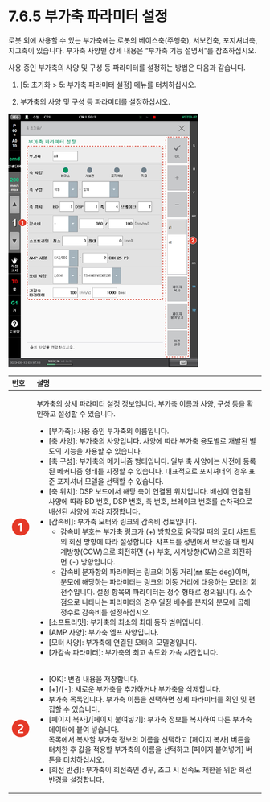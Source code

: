 # 7.6.5 부가축 파라미터 설정

로봇 외에 사용할 수 있는 부가축에는 로봇의 베이스축\(주행축\), 서보건축, 포지셔너축, 지그축이 있습니다. 부가축 사양별 상세 내용은 “부가축 기능 설명서”를 참조하십시오.

사용 중인 부가축의 사양 및 구성 등 파라미터를 설정하는 방법은 다음과 같습니다.

1.	\[5: 초기화 &gt; 5: 부가축 파라미터 설정\] 메뉴를 터치하십시오.

2.	부가축의 사양 및 구성 등 파라미터를 설정하십시오.

![](../../.gitbook/assets/image%20%28229%29.png)



<table>
  <thead>
    <tr>
      <th style="text-align:left">&#xBC88;&#xD638;</th>
      <th style="text-align:left">&#xC124;&#xBA85;</th>
    </tr>
  </thead>
  <tbody>
    <tr>
      <td style="text-align:left">
        <img src="../../.gitbook/assets/c1.png" alt/>
      </td>
      <td style="text-align:left">
        <p>&#xBD80;&#xAC00;&#xCD95;&#xC758; &#xC0C1;&#xC138; &#xD30C;&#xB77C;&#xBBF8;&#xD130;
          &#xC124;&#xC815; &#xC815;&#xBCF4;&#xC785;&#xB2C8;&#xB2E4;. &#xBD80;&#xAC00;&#xCD95;
          &#xC774;&#xB984;&#xACFC; &#xC0AC;&#xC591;, &#xAD6C;&#xC131; &#xB4F1;&#xC744;
          &#xD655;&#xC778;&#xD558;&#xACE0; &#xC124;&#xC815;&#xD560; &#xC218; &#xC788;&#xC2B5;&#xB2C8;&#xB2E4;.</p>
        <ul>
          <li>[&#xBD80;&#xAC00;&#xCD95;]: &#xC0AC;&#xC6A9; &#xC911;&#xC778; &#xBD80;&#xAC00;&#xCD95;&#xC758;
            &#xC774;&#xB984;&#xC785;&#xB2C8;&#xB2E4;.</li>
          <li>[&#xCD95; &#xC0AC;&#xC591;]: &#xBD80;&#xAC00;&#xCD95;&#xC758; &#xC0AC;&#xC591;&#xC785;&#xB2C8;&#xB2E4;.
            &#xC0AC;&#xC591;&#xC5D0; &#xB530;&#xB77C; &#xBD80;&#xAC00;&#xCD95; &#xC6A9;&#xB3C4;&#xBCC4;&#xB85C;
            &#xAC1C;&#xBC1C;&#xB41C; &#xBCC4;&#xB3C4;&#xC758; &#xAE30;&#xB2A5;&#xC744;
            &#xC0AC;&#xC6A9;&#xD560; &#xC218; &#xC788;&#xC2B5;&#xB2C8;&#xB2E4;.</li>
          <li>[&#xCD95; &#xAD6C;&#xC131;]: &#xBD80;&#xAC00;&#xCD95;&#xC758; &#xBA54;&#xCEE4;&#xB2C8;&#xC998;
            &#xD615;&#xD0DC;&#xC785;&#xB2C8;&#xB2E4;. &#xC77C;&#xBD80; &#xCD95; &#xC0AC;&#xC591;&#xC5D0;&#xB294;
            &#xC0AC;&#xC804;&#xC5D0; &#xB4F1;&#xB85D;&#xB41C; &#xBA54;&#xCEE4;&#xB2C8;&#xC998;
            &#xD615;&#xD0DC;&#xB97C; &#xC9C0;&#xC815;&#xD560; &#xC218; &#xC788;&#xC2B5;&#xB2C8;&#xB2E4;.
            &#xB300;&#xD45C;&#xC801;&#xC73C;&#xB85C; &#xD3EC;&#xC9C0;&#xC154;&#xB108;&#xC758;
            &#xACBD;&#xC6B0; &#xD45C;&#xC900; &#xD3EC;&#xC9C0;&#xC154;&#xB108; &#xBAA8;&#xB378;&#xC744;
            &#xC120;&#xD0DD;&#xD560; &#xC218; &#xC788;&#xC2B5;&#xB2C8;&#xB2E4;.</li>
          <li>[&#xCD95; &#xC704;&#xCE58;]: DSP &#xBCF4;&#xB4DC;&#xC5D0;&#xC11C; &#xD574;&#xB2F9;
            &#xCD95;&#xC774; &#xC5F0;&#xACB0;&#xB41C; &#xC704;&#xCE58;&#xC785;&#xB2C8;&#xB2E4;.
            &#xBC30;&#xC120;&#xC774; &#xC5F0;&#xACB0;&#xB41C; &#xC0AC;&#xC591;&#xC5D0;
            &#xB530;&#xB77C; BD &#xBC88;&#xD638;, DSP &#xBC88;&#xD638;, &#xCD95; &#xBC88;&#xD638;,
            &#xBE0C;&#xB808;&#xC774;&#xD06C; &#xBC88;&#xD638;&#xB97C; &#xC21C;&#xCC28;&#xC801;&#xC73C;&#xB85C;
            &#xBC30;&#xC120;&#xB41C; &#xC0AC;&#xC591;&#xC5D0; &#xB530;&#xB77C; &#xC9C0;&#xC815;&#xD569;&#xB2C8;&#xB2E4;.</li>
          <li>[&#xAC10;&#xC18D;&#xBE44;]: &#xBD80;&#xAC00;&#xCD95; &#xBAA8;&#xD130;&#xC640;
            &#xB9C1;&#xD06C;&#xC758; &#xAC10;&#xC18D;&#xBE44; &#xC815;&#xBCF4;&#xC785;&#xB2C8;&#xB2E4;.
            <ul>
              <li>&#xAC10;&#xC18D;&#xBE44; &#xBD80;&#xD638;&#xB294; &#xBD80;&#xAC00;&#xCD95;
                &#xB9C1;&#xD06C;&#xAC00; (+) &#xBC29;&#xD5A5;&#xC73C;&#xB85C; &#xC6C0;&#xC9C1;&#xC77C;
                &#xB54C;&#xC758; &#xBAA8;&#xD130; &#xC0E4;&#xD504;&#xD2B8;&#xC758; &#xD68C;&#xC804;
                &#xBC29;&#xD5A5;&#xC5D0; &#xB530;&#xB77C; &#xC124;&#xC815;&#xD569;&#xB2C8;&#xB2E4;.
                &#xC0E4;&#xD504;&#xD2B8;&#xB97C; &#xC815;&#xBA74;&#xC5D0;&#xC11C; &#xBCF4;&#xC558;&#xC744;
                &#xB54C; &#xBC18;&#xC2DC;&#xACC4;&#xBC29;&#xD5A5;(CCW)&#xC73C;&#xB85C;
                &#xD68C;&#xC804;&#xD558;&#xBA74; (+) &#xBD80;&#xD638;, &#xC2DC;&#xACC4;&#xBC29;&#xD5A5;(CW)&#xC73C;&#xB85C;
                &#xD68C;&#xC804;&#xD558;&#xBA74; (-) &#xBC29;&#xD5A5;&#xC785;&#xB2C8;&#xB2E4;.</li>
              <li>&#xAC10;&#xC18D;&#xBE44; &#xBD84;&#xC790;&#xD56D;&#xC758; &#xD30C;&#xB77C;&#xBBF8;&#xD130;&#xB294;
                &#xB9C1;&#xD06C;&#xC758; &#xC774;&#xB3D9; &#xAC70;&#xB9AC;(&#x339C; &#xB610;&#xB294;
                deg)&#xC774;&#xBA70;, &#xBD84;&#xBAA8;&#xC5D0; &#xD574;&#xB2F9;&#xD558;&#xB294;
                &#xD30C;&#xB77C;&#xBBF8;&#xD130;&#xB294; &#xB9C1;&#xD06C;&#xC758; &#xC774;&#xB3D9;
                &#xAC70;&#xB9AC;&#xC5D0; &#xB300;&#xC751;&#xD558;&#xB294; &#xBAA8;&#xD130;&#xC758;
                &#xD68C;&#xC804;&#xC218;&#xC785;&#xB2C8;&#xB2E4;. &#xC124;&#xC815; &#xD56D;&#xBAA9;&#xC758;
                &#xD30C;&#xB77C;&#xBBF8;&#xD130;&#xB294; &#xC815;&#xC218; &#xD615;&#xD0DC;&#xB85C;
                &#xC815;&#xC758;&#xB429;&#xB2C8;&#xB2E4;. &#xC18C;&#xC218;&#xC810;&#xC73C;&#xB85C;
                &#xB098;&#xD0C0;&#xB098;&#xB294; &#xD30C;&#xB77C;&#xBBF8;&#xD130;&#xC758;
                &#xACBD;&#xC6B0; &#xC77C;&#xC815; &#xBC30;&#xC218;&#xB97C; &#xBD84;&#xC790;&#xC640;
                &#xBD84;&#xBAA8;&#xC5D0; &#xACF1;&#xD574; &#xC815;&#xC218;&#xB85C; &#xAC10;&#xC18D;&#xBE44;&#xB97C;
                &#xC124;&#xC815;&#xD558;&#xC2ED;&#xC2DC;&#xC624;.</li>
            </ul>
          </li>
          <li>[&#xC18C;&#xD504;&#xD2B8;&#xB9AC;&#xBC0B;]: &#xBD80;&#xAC00;&#xCD95;&#xC758;
            &#xCD5C;&#xC18C;&#xC640; &#xCD5C;&#xB300; &#xB3D9;&#xC791; &#xBC94;&#xC704;&#xC785;&#xB2C8;&#xB2E4;.</li>
          <li>[AMP &#xC0AC;&#xC591;]: &#xBD80;&#xAC00;&#xCD95; &#xC5E0;&#xD504; &#xC0AC;&#xC591;&#xC785;&#xB2C8;&#xB2E4;.</li>
          <li>[&#xBAA8;&#xD130; &#xC0AC;&#xC591;]: &#xBD80;&#xAC00;&#xCD95;&#xC5D0;
            &#xC5F0;&#xACB0;&#xB41C; &#xBAA8;&#xD130;&#xC758; &#xBAA8;&#xB378;&#xBA85;&#xC785;&#xB2C8;&#xB2E4;.</li>
          <li>[&#xAC00;&#xAC10;&#xC18D; &#xD30C;&#xB77C;&#xBBF8;&#xD130;]: &#xBD80;&#xAC00;&#xCD95;&#xC758;
            &#xCD5C;&#xACE0; &#xC18D;&#xB3C4;&#xC640; &#xAC00;&#xC18D; &#xC2DC;&#xAC04;&#xC785;&#xB2C8;&#xB2E4;.</li>
        </ul>
      </td>
    </tr>
    <tr>
      <td style="text-align:left">
        <img src="../../.gitbook/assets/c2.png" alt/>
      </td>
      <td style="text-align:left">
        <ul>
          <li>[OK]: &#xBCC0;&#xACBD; &#xB0B4;&#xC6A9;&#xC744; &#xC800;&#xC7A5;&#xD569;&#xB2C8;&#xB2E4;.</li>
          <li>[+]/[-]: &#xC0C8;&#xB85C;&#xC6B4; &#xBD80;&#xAC00;&#xCD95;&#xC744; &#xCD94;&#xAC00;&#xD558;&#xAC70;&#xB098;
            &#xBD80;&#xAC00;&#xCD95;&#xC744; &#xC0AD;&#xC81C;&#xD569;&#xB2C8;&#xB2E4;.</li>
          <li>&#xBD80;&#xAC00;&#xCD95; &#xBAA9;&#xB85D;&#xC785;&#xB2C8;&#xB2E4;. &#xBD80;&#xAC00;&#xCD95;
            &#xC774;&#xB984;&#xC744; &#xC120;&#xD0DD;&#xD558;&#xBA74; &#xC0C1;&#xC138;
            &#xD30C;&#xB77C;&#xBBF8;&#xD130;&#xB97C; &#xD655;&#xC778; &#xBC0F; &#xD3B8;&#xC9D1;&#xD560;
            &#xC218; &#xC788;&#xC2B5;&#xB2C8;&#xB2E4;.</li>
          <li>[&#xD398;&#xC774;&#xC9C0; &#xBCF5;&#xC0AC;]/[&#xD398;&#xC774;&#xC9C0;
            &#xBD99;&#xC5EC;&#xB123;&#xAE30;]: &#xBD80;&#xAC00;&#xCD95; &#xC815;&#xBCF4;&#xB97C;
            &#xBCF5;&#xC0AC;&#xD558;&#xC5EC; &#xB2E4;&#xB978; &#xBD80;&#xAC00;&#xCD95;
            &#xB370;&#xC774;&#xD130;&#xC5D0; &#xBD99;&#xC5EC; &#xB123;&#xC2B5;&#xB2C8;&#xB2E4;.
            <br
            />&#xBAA9;&#xB85D;&#xC5D0;&#xC11C; &#xBCF5;&#xC0AC;&#xD560; &#xBD80;&#xAC00;&#xCD95;
            &#xC815;&#xBCF4;&#xC758; &#xC774;&#xB984;&#xC744; &#xC120;&#xD0DD;&#xD558;&#xACE0;
            [&#xD398;&#xC774;&#xC9C0; &#xBCF5;&#xC0AC;] &#xBC84;&#xD2BC;&#xC744; &#xD130;&#xCE58;&#xD55C;
            &#xD6C4; &#xAC12;&#xC744; &#xC801;&#xC6A9;&#xD560; &#xBD80;&#xAC00;&#xCD95;&#xC758;
            &#xC774;&#xB984;&#xC744; &#xC120;&#xD0DD;&#xD558;&#xACE0; [&#xD398;&#xC774;&#xC9C0;
            &#xBD99;&#xC5EC;&#xB123;&#xAE30;] &#xBC84;&#xD2BC;&#xC744; &#xD130;&#xCE58;&#xD558;&#xC2ED;&#xC2DC;&#xC624;.</li>
          <li>[&#xD68C;&#xC804; &#xBC18;&#xACBD;]: &#xBD80;&#xAC00;&#xCD95;&#xC774;
            &#xD68C;&#xC804;&#xCD95;&#xC778; &#xACBD;&#xC6B0;, &#xC870;&#xADF8; &#xC2DC;
            &#xC120;&#xC18D;&#xB3C4; &#xC81C;&#xD55C;&#xC744; &#xC704;&#xD55C; &#xD68C;&#xC804;
            &#xBC18;&#xACBD;&#xC744; &#xC124;&#xC815;&#xD569;&#xB2C8;&#xB2E4;.</li>
        </ul>
      </td>
    </tr>
  </tbody>
</table>

